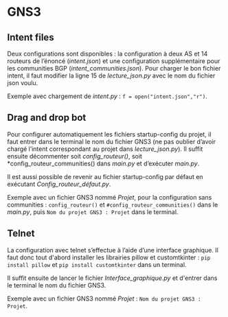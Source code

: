 # GNS3



## Intent files

Deux configurations sont disponibles : la configuration à deux AS et 14 routeurs de l’énoncé (*intent.json*) et une configuration supplémentaire pour les communities BGP (*intent_communities.json*).
Pour charger le bon fichier intent, il faut modifier la ligne 15 de *lecture_json.py* avec le nom du fichier json voulu.

Exemple avec chargement de *intent.py* : `f = open("intent.json","r")`.



## Drag and drop bot

Pour configurer automatiquement les fichiers startup-config du projet, il faut entrer dans le terminal le nom du fichier GNS3 (ne pas oublier d’avoir chargé l’intent correspondant au projet dans *lecture_json.py*).
Il suffit ensuite décommenter soit *config_routeur()*, soit *config_routeur_communities() dans *main.py* et d’exécuter *main.py*.

Il est aussi possible de revenir au fichier startup-config par défaut en exécutant *Config_routeur_défaut.py*.

Exemple avec un fichier GNS3 nommé *Projet*, pour la configuration sans communities : `config_routeur()` et `#config_routeur_communities()` dans le *main.py*, puis `Nom du projet GNS3 : Projet` dans le terminal.

## Telnet

La configuration avec telnet s’effectue à l’aide d’une interface graphique. Il faut donc tout d'abord installer les librairies pillow et customtkinter : `pip install pillow` et `pip install customtkinter` dans un terminal.

Il suffit ensuite de lancer le fichier *Interface_graphique.py* et d'entrer dans le terminal le nom du fichier GNS3.

Exemple avec un fichier GNS3 nommé *Projet* : `Nom du projet GNS3 : Projet`.
